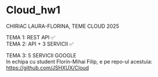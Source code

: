 # Cloud_hw1

CHIRIAC LAURA-FLORINA, TEME CLOUD 2025

TEMA 1: REST API ✅ <br>
TEMA 2: API + 3 SERVICII ✅ <br>

TEMA 3: 5 SERVICII GOOGLE  
In echipa cu student Florin-Mihai Filip, e pe repo-ul acestuia: https://github.com/JSHXUX/Cloud
<br>
